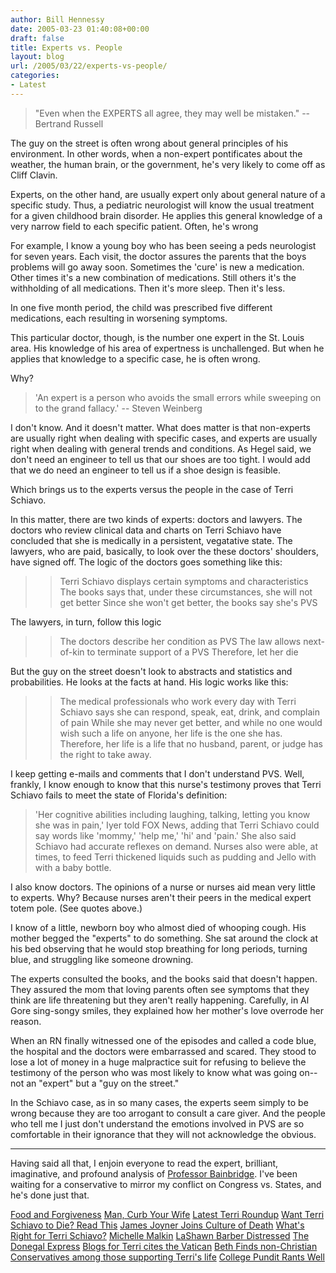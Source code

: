 ```yaml
---
author: Bill Hennessy
date: 2005-03-23 01:40:08+00:00
draft: false
title: Experts vs. People
layout: blog
url: /2005/03/22/experts-vs-people/
categories:
- Latest
---
```





> "Even when the EXPERTS all agree, they may well be mistaken." -- Bertrand Russell


The guy on the street is often wrong about general principles of his environment. In other words, when a non-expert pontificates about the weather, the human brain, or the government, he's very likely to come off as Cliff Clavin.

Experts, on the other hand, are usually expert only about general nature of a specific study. Thus, a pediatric neurologist will know the usual treatment for a given childhood brain disorder. He applies this general knowledge of a very narrow field to each specific patient. Often, he's wrong

For example, I know a young boy who has been seeing a peds neurologist for seven years. Each visit, the doctor assures the parents that the boys problems will go away soon. Sometimes the 'cure' is new a medication. Other times it's a new combination of medications. Still others it's the withholding of all medications. Then it's more sleep. Then it's less.
<!-- more -->
In one five month period, the child was prescribed five different medications, each resulting in worsening symptoms.

This particular doctor, though, is the number one expert in the St. Louis area. His knowledge of his area of expertness is unchallenged. But when he applies that knowledge to a specific case, he is often wrong.

Why?


> 'An expert is a person who avoids the small errors while sweeping on to the grand fallacy.' -- Steven Weinberg


I don't know. And it doesn't matter. What does matter is that non-experts are usually right when dealing with specific cases, and experts are usually right when dealing with general trends and conditions. As Hegel said, we don't need an engineer to tell us that our shoes are too tight. I would add that we do need an engineer to tell us if a shoe design is feasible.

Which brings us to the experts versus the people in the case of Terri Schiavo.

In this matter, there are two kinds of experts: doctors and lawyers. The doctors who review clinical data and charts on Terri Schiavo have concluded that she is medically in a persistent, vegatative state. The lawyers, who are paid, basically, to look over the these doctors' shoulders, have signed off. The logic of the doctors goes something like this:

>>Terri Schiavo displays certain symptoms and characteristics
>>The books says that, under these circumstances, she will not get better
>>Since she won't get better, the books say she's PVS

The lawyers, in turn, follow this logic
>>The doctors describe her condition as PVS
>>The law allows next-of-kin to terminate support of a PVS
>>Therefore, let her die

But the guy on the street doesn't look to abstracts and statistics and probabilities. He looks at the facts at hand. His logic works like this:
>>The medical professionals who work every day with Terri Schiavo says she can respond, speak, eat, drink, and complain of pain
>>While she may never get better, and while no one would wish such a life on anyone, her life is the one she has.
>>Therefore, her life is a life that no husband, parent, or judge has the right to take away.

I keep getting e-mails and comments that I don't understand PVS. Well, frankly, I know enough to know that this nurse's testimony proves that Terri Schiavo fails to meet the state of Florida's definition:


> 'Her cognitive abilities including laughing, talking, letting you know she was in pain,' Iyer told FOX News, adding that Terri Schiavo could say words like 'mommy,' 'help me,' 'hi' and 'pain.' She also said Schiavo had accurate reflexes on demand. Nurses also were able, at times, to feed Terri thickened liquids such as pudding and Jello with with a baby bottle.


I also know doctors. The opinions of a nurse or nurses aid mean very little to experts. Why? Because nurses aren't their peers in the medical expert totem pole. (See quotes above.)

I know of a little, newborn boy who almost died of whooping cough. His mother begged the "experts" to do something. She sat around the clock at his bed observing that he would stop breathing for long periods, turning blue, and struggling like someone drowning.

The experts consulted the books, and the books said that doesn't happen. They assured the mom that loving parents often see symptoms that they think are life threatening but they aren't really happening. Carefully, in Al Gore sing-songy smiles, they explained how her mother's love overrode her reason.

When an RN finally witnessed one of the episodes and called a code blue, the hospital and the doctors were embarrassed and scared. They stood to lose a lot of money in a huge malpractice suit for refusing to believe the testimony of the person who was most likely to know what was going on--not an "expert" but a "guy on the street."

In the Schiavo case, as in so many cases, the experts seem simply to be wrong because they are too arrogant to consult a care giver. And the people who tell me I just don't understand the emotions involved in PVS are so comfortable in their ignorance that they will not acknowledge the obvious.



* * *



Having said all that, I enjoin everyone to read the expert, brilliant, imaginative, and profound analysis of [Professor Bainbridge](https://www.professorbainbridge.com/2005/03/terry_sciavo_co.html). I've been waiting for a conservative to mirror my conflict on Congress vs. States, and he's done just that.

[Food and Forgiveness](https://www.hennessysview.com/?p=621)
[Man, Curb Your Wife](https://www.hennessysview.com/?p=619)
[Latest Terri Roundup](https://www.hennessysview.com/?p=613)
[Want Terri Schiavo to Die? Read This](https://www.hennessysview.com/?p=611)
[James Joyner Joins Culture of Death](https://www.hennessysview.com/?p=610)
[What's Right for Terri Schiavo?](https://www.hennessysview.com/?p=19)
[Michelle Malkin](https://michellemalkin.com/archives/001825.htm)
[LaShawn Barber Distressed](https://lashawnbarber.com/archives/2005/03/22/distressed/)
[The Donegal Express](https://www.donegalexpress.net/2005-03-22/no-man-is-bigger-than-the-excuses-he-makes-to-his-wife-so-be-big-cookie/)
[Blogs for Terri cites the Vatican](https://www.blogsforterri.com/archives/2005/03/vatican_paper_c.php)
[Beth Finds non-Christian Conservatives among those supporting Terri's life](https://bamapachyderm.com/archives/2005/03/22/terri-protestors-not-all-christian-conservatives/)
[College Pundit Rants Well](https://collegepundit.blogspot.com/2005/03/judge-will-not-order-feeding-tube.html)


